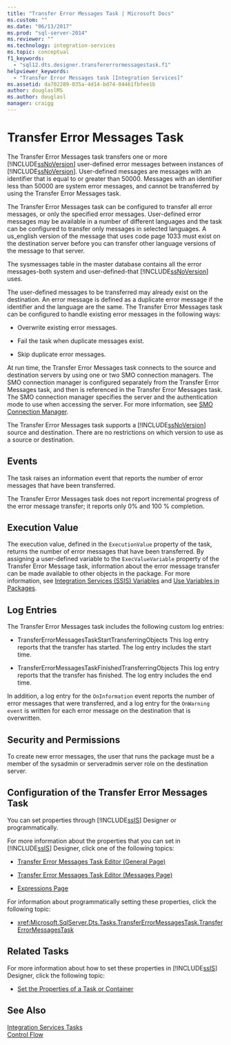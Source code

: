 ```yaml
---
title: "Transfer Error Messages Task | Microsoft Docs"
ms.custom: ""
ms.date: "06/13/2017"
ms.prod: "sql-server-2014"
ms.reviewer: ""
ms.technology: integration-services
ms.topic: conceptual
f1_keywords: 
  - "sql12.dts.designer.transfererrormessagestask.f1"
helpviewer_keywords: 
  - "Transfer Error Messages task [Integration Services]"
ms.assetid: da702289-035a-4d14-bd74-04461fbfee1b
author: douglaslMS
ms.author: douglasl
manager: craigg
---
```

# Transfer Error Messages Task
  The Transfer Error Messages task transfers one or more [!INCLUDE[ssNoVersion](../../includes/ssnoversion-md.md)] user-defined error messages between instances of [!INCLUDE[ssNoVersion](../../includes/ssnoversion-md.md)]. User-defined messages are messages with an identifier that is equal to or greater than 50000. Messages with an identifier less than 50000 are system error messages, and cannot be transferred by using the Transfer Error Messages task.  
  
 The Transfer Error Messages task can be configured to transfer all error messages, or only the specified error messages. User-defined error messages may be available in a number of different languages and the task can be configured to transfer only messages in selected languages. A us_english version of the message that uses code page 1033 must exist on the destination server before you can transfer other language versions of the message to that server.  
  
 The sysmessages table in the master database contains all the error messages-both system and user-defined-that [!INCLUDE[ssNoVersion](../../includes/ssnoversion-md.md)] uses.  
  
 The user-defined messages to be transferred may already exist on the destination. An error message is defined as a duplicate error message if the identifier and the language are the same. The Transfer Error Messages task can be configured to handle existing error messages in the following ways:  
  
-   Overwrite existing error messages.  
  
-   Fail the task when duplicate messages exist.  
  
-   Skip duplicate error messages.  
  
 At run time, the Transfer Error Messages task connects to the source and destination servers by using one or two SMO connection managers. The SMO connection manager is configured separately from the Transfer Error Messages task, and then is referenced in the Transfer Error Messages task. The SMO connection manager specifies the server and the authentication mode to use when accessing the server. For more information, see [SMO Connection Manager](../connection-manager/smo-connection-manager.md).  
  
 The Transfer Error Messages task supports a [!INCLUDE[ssNoVersion](../../includes/ssnoversion-md.md)] source and destination. There are no restrictions on which version to use as a source or destination.  
  
## Events  
 The task raises an information event that reports the number of error messages that have been transferred.  
  
 The Transfer Error Messages task does not report incremental progress of the error message transfer; it reports only 0% and 100 % completion.  
  
## Execution Value  
 The execution value, defined in the `ExecutionValue` property of the task, returns the number of error messages that have been transferred. By assigning a user-defined variable to the `ExecValueVariable` property of the Transfer Error Message task, information about the error message transfer can be made available to other objects in the package. For more information, see [Integration Services &#40;SSIS&#41; Variables](../integration-services-ssis-variables.md) and [Use Variables in Packages](../use-variables-in-packages.md).  
  
## Log Entries  
 The Transfer Error Messages task includes the following custom log entries:  
  
-   TransferErrorMessagesTaskStartTransferringObjects    This log entry reports that the transfer has started. The log entry includes the start time.  
  
-   TransferErrorMessagesTaskFinishedTransferringObjects   This log entry reports that the transfer has finished. The log entry includes the end time.  
  
 In addition, a log entry for the `OnInformation` event reports the number of error messages that were transferred, and a log entry for the `OnWarning event` is written for each error message on the destination that is overwritten.  
  
## Security and Permissions  
 To create new error messages, the user that runs the package must be a member of the sysadmin or serveradmin server role on the destination server.  
  
## Configuration of the Transfer Error Messages Task  
 You can set properties through [!INCLUDE[ssIS](../../includes/ssis-md.md)] Designer or programmatically.  
  
 For more information about the properties that you can set in [!INCLUDE[ssIS](../../includes/ssis-md.md)] Designer, click one of the following topics:  
  
-   [Transfer Error Messages Task Editor &#40;General Page&#41;](../general-page-of-integration-services-designers-options.md)  
  
-   [Transfer Error Messages Task Editor &#40;Messages Page&#41;](../transfer-error-messages-task-editor-messages-page.md)  
  
-   [Expressions Page](../expressions/expressions-page.md)  
  
 For information about programmatically setting these properties, click the following topic:  
  
-   <xref:Microsoft.SqlServer.Dts.Tasks.TransferErrorMessagesTask.TransferErrorMessagesTask>  
  
## Related Tasks  
 For more information about how to set these properties in [!INCLUDE[ssIS](../../includes/ssis-md.md)] Designer, click the following topic:  
  
-   [Set the Properties of a Task or Container](../set-the-properties-of-a-task-or-container.md)  
  
## See Also  
 [Integration Services Tasks](integration-services-tasks.md)   
 [Control Flow](control-flow.md)  
  
  
